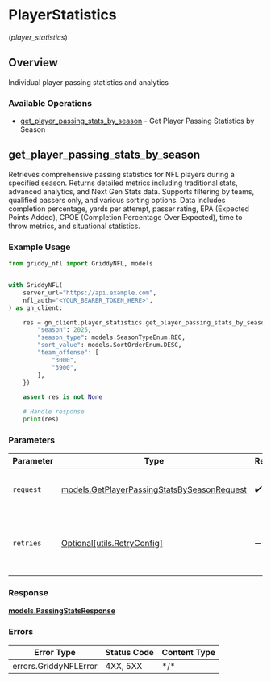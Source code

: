 # PlayerStatistics
(*player_statistics*)

## Overview

Individual player passing statistics and analytics

### Available Operations

* [get_player_passing_stats_by_season](#get_player_passing_stats_by_season) - Get Player Passing Statistics by Season

## get_player_passing_stats_by_season

Retrieves comprehensive passing statistics for NFL players during a specified season.
Returns detailed metrics including traditional stats, advanced analytics, and Next Gen Stats
data. Supports filtering by teams, qualified passers only, and various sorting options.
Data includes completion percentage, yards per attempt, passer rating, EPA (Expected Points Added),
CPOE (Completion Percentage Over Expected), time to throw metrics, and situational statistics.


### Example Usage

<!-- UsageSnippet language="python" operationID="getPlayerPassingStatsBySeason" method="get" path="/api/secured/stats/players-offense/passing/season" -->
```python
from griddy_nfl import GriddyNFL, models


with GriddyNFL(
    server_url="https://api.example.com",
    nfl_auth="<YOUR_BEARER_TOKEN_HERE>",
) as gn_client:

    res = gn_client.player_statistics.get_player_passing_stats_by_season(request={
        "season": 2025,
        "season_type": models.SeasonTypeEnum.REG,
        "sort_value": models.SortOrderEnum.DESC,
        "team_offense": [
            "3000",
            "3900",
        ],
    })

    assert res is not None

    # Handle response
    print(res)

```

### Parameters

| Parameter                                                                                           | Type                                                                                                | Required                                                                                            | Description                                                                                         |
| --------------------------------------------------------------------------------------------------- | --------------------------------------------------------------------------------------------------- | --------------------------------------------------------------------------------------------------- | --------------------------------------------------------------------------------------------------- |
| `request`                                                                                           | [models.GetPlayerPassingStatsBySeasonRequest](../../models/getplayerpassingstatsbyseasonrequest.md) | :heavy_check_mark:                                                                                  | The request object to use for the request.                                                          |
| `retries`                                                                                           | [Optional[utils.RetryConfig]](../../models/utils/retryconfig.md)                                    | :heavy_minus_sign:                                                                                  | Configuration to override the default retry behavior of the client.                                 |

### Response

**[models.PassingStatsResponse](../../models/passingstatsresponse.md)**

### Errors

| Error Type            | Status Code           | Content Type          |
| --------------------- | --------------------- | --------------------- |
| errors.GriddyNFLError | 4XX, 5XX              | \*/\*                 |